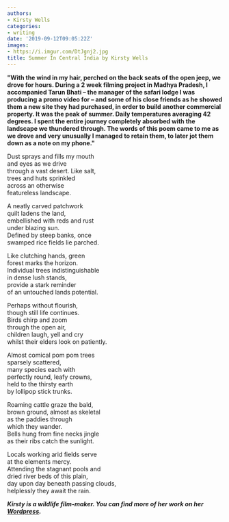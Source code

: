 ```yaml
---
authors:
- Kirsty Wells
categories:
- writing
date: '2019-09-12T09:05:22Z'
images:
- https://i.imgur.com/DtJgnj2.jpg
title: Summer In Central India by Kirsty Wells
---
```

**"With the wind in my hair, perched on the back seats of the open jeep, we drove for hours. 
During a 2 week filming project in Madhya Pradesh, I accompanied Tarun Bhati – the manager of the safari lodge I was producing a promo video for – and some of his close friends as he showed them a new site they had purchased, in order to build another commercial property.
It was the peak of summer. Daily temperatures averaging 42 degrees. I spent the entire journey completely absorbed with the landscape we thundered through. 
The words of this poem came to me as we drove and very unusually I managed to retain them, to later jot them down as a note on my phone."**

Dust sprays and fills my mouth<br>
and eyes as we drive<br>
through a vast desert. Like salt,<br>
trees and huts sprinkled<br>
across an otherwise<br>
featureless landscape.<br>

A neatly carved patchwork<br>
quilt ladens the land,<br>
embellished with reds and rust<br>
under blazing sun.<br>
Defined by steep banks, once<br>
swamped rice fields lie parched.<br>

Like clutching hands, green<br>
forest marks the horizon.<br>
Individual trees indistinguishable<br> 
in dense lush stands,<br>
provide a stark reminder<br>
of an untouched lands potential.<br>

Perhaps without flourish,<br>
though still life continues.<br>
Birds chirp and zoom<br>
through the open air,<br>
children laugh, yell and cry<br>
whilst their elders look on patiently.<br>

Almost comical pom pom trees<br>
sparsely scattered,<br>
many species each with<br>
perfectly round, leafy crowns,<br>
held to the thirsty earth<br>
by lollipop stick trunks.<br>

Roaming cattle graze the bald,<br>
brown ground, almost as skeletal<br>
as the paddies through<br>
which they wander.<br>
Bells hung from fine necks jingle<br>
as their ribs catch the sunlight.<br>

Locals working arid fields serve<br>
at the elements mercy.<br>
Attending the stagnant pools and<br> 
dried river beds of this plain,<br>
day upon day beneath passing clouds,<br>
helplessly they await the rain.<br>

_**Kirsty is a wildlife film-maker. You can find more of her work on her [Wordpress](https://kirstyawells.wordpress.com/ "").**_